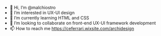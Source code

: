 - 👋 Hi, I’m @malchiostro
- 👀 I’m interested in UX-UI design 
- 🌱 I’m currently learning HTML and CSS
- 💞️ I’m looking to collaborate on front-end UX-UI framework development 
- 📫 How to reach me https://ceferrari.wixsite.com/archidesign

<!---
malchiostro/malchiostro is a ✨ special ✨ repository because its `README.md` (this file) appears on your GitHub profile.
You can click the Preview link to take a look at your changes.
--->
